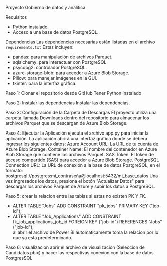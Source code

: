 Proyecto Gobierno de datos y analitica

Requisitos
- Python instalado.
- Acceso a una base de datos PostgreSQL.

Dependencias
Las dependencias necesarias están listadas en el archivo `requirements.txt` Estas incluyen:
- pandas: para manipulación de archivos Parquet.
- sqlalchemy: para interactuar con PostgreSQL.
- psycopg2: controlador PostgreSQL.
- azure-storage-blob: para acceder a Azure Blob Storage.
- Pillow: para manejar imágenes en la GUI.
- tkinter: para la interfaz gráfica.

Paso 1: Clonar el repositorio desde GitHub
Tener Python instalado

Paso 2: Instalar las dependencias
Instalar las dependencias.

Paso 3: Configuración de la Carpeta de Descargas
El proyecto utiliza una carpeta llamada Downloads dentro del repositorio para almacenar los archivos Parquet que se descargan de Azure Blob Storage.

Paso 4: Ejecutar la Aplicación
ejecuta el archivo app.py para iniciar la aplicación.
La aplicación abrirá una interfaz gráfica donde se debera ingresar los siguientes datos:
Azure Account URL: La URL de tu cuenta de Azure Blob Storage.
Container Name: El nombre del contenedor en Azure Blob Storage que contiene los archivos Parquet.
SAS Token: El token de acceso compartido (SAS) para acceder a Azure Blob Storage.
PostgreSQL Connection URL: La URL de conexión a la base de datos PostgreSQL, en el formato: postgresql://postgres:mi_contraseña@localhost:5432/mi_base_datos
Una vez ingresados los datos, presiona el botón "Actualizar Datos" para descargar los archivos Parquet de Azure y subir los datos a PostgreSQL.

Paso 5: crear la relacion entre las tablas si estas no existen PK Y FK.
- ALTER TABLE "Jobs" ADD CONSTRAINT "pk_jobs" PRIMARY KEY ("job-id");
- ALTER TABLE "Job_Applications" ADD CONSTRAINT fk_job_applications_job_id FOREIGN KEY ("job-id") REFERENCES "Jobs"("job-id");                                  
al abrir el archivo de Power Bi automaticamente toma la relacion por lo que ya esta predeterminado.

Paso 6: visualizacion
abrir el archivo de visualizacion (Seleccion de Candidatos.pbix) y hacer las respectivas conexion con la base de datos PostgresSQL
